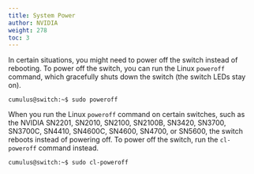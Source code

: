```yaml
---
title: System Power
author: NVIDIA
weight: 278
toc: 3
---
```

In certain situations, you might need to power off the switch instead of rebooting. To power off the switch, you can run the Linux `poweroff` command, which gracefully shuts down the switch (the switch LEDs stay on).

```
cumulus@switch:~$ sudo poweroff
```

When you run the Linux `poweroff` command on certain switches, such as the NVIDIA SN2201, SN2010, SN2100, SN2100B, SN3420, SN3700, SN3700C, SN4410, SN4600C, SN4600, SN4700, or SN5600, the switch reboots instead of powering off. To power off the switch, run the `cl-poweroff` command instead.

```
cumulus@switch:~$ sudo cl-poweroff
```
